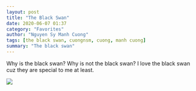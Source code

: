 ```yaml
---
layout: post
title: "The Black Swan"
date: 2020-06-07 01:37
category: "Favorites"
author: "Nguyen Sy Manh Cuong"
tags: [the black swan, cuongnsm, cuong, manh cuong]
summary: "The black swan"
---
```


Why is the black swan? Why is not the black swan?
I love the black swan cuz they are special to me at least.

<img src="{{ site.image-posts.the-black-swan }}" class="img zoombtn animated rotateIn">
